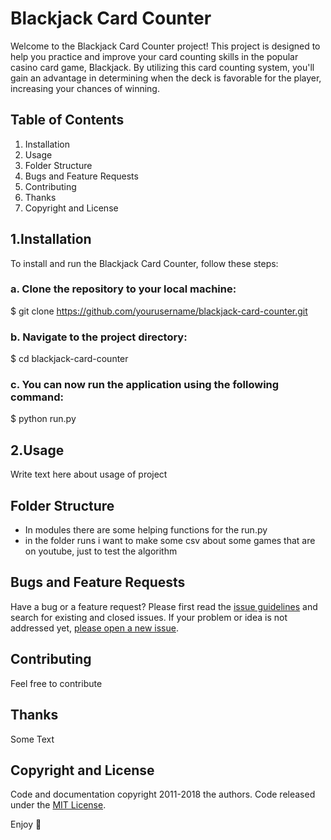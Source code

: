 # Blackjack Card Counter
Welcome to the Blackjack Card Counter project! This project is designed to help you practice and improve your card counting skills in the popular casino card game, Blackjack. By utilizing this card counting system, you'll gain an advantage in determining when the deck is favorable for the player, increasing your chances of winning.
## Table of Contents

1. Installation
2. Usage
3. Folder Structure
4. Bugs and Feature Requests
5. Contributing
6. Thanks
7. Copyright and License

## 1.Installation
To install and run the Blackjack Card Counter, follow these steps:
### a. Clone the repository to your local machine:
$ git clone https://github.com/yourusername/blackjack-card-counter.git

### b. Navigate to the project directory:
$ cd blackjack-card-counter

### c. You can now run the application using the following command:
$ python run.py

## 2.Usage
Write text here about usage of project
## Folder Structure

- In modules there are some helping functions for the run.py
- in the folder runs i want to make some csv about some games that are on youtube, just to test the algorithm

## Bugs and Feature Requests

Have a bug or a feature request? Please first read the [issue guidelines](https://reponame/blob/master/CONTRIBUTING.md) and search for existing and closed issues. If your problem or idea is not addressed yet, [please open a new issue](https://reponame/issues/new).

## Contributing

Feel free to contribute


## Thanks

Some Text

## Copyright and License

Code and documentation copyright 2011-2018 the authors. Code released under the [MIT License](https://reponame/blob/master/LICENSE).

Enjoy :metal:
